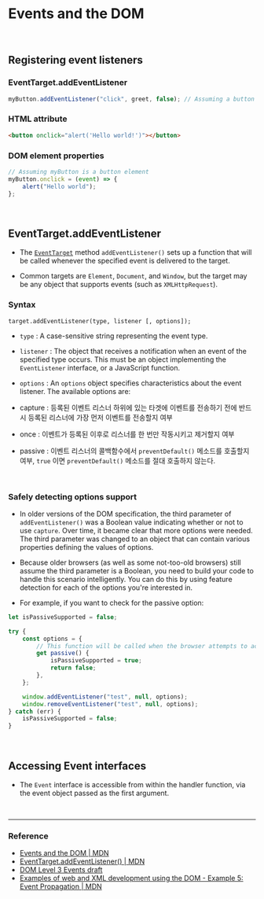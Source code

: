 # Events and the DOM

<br>

## Registering event listeners

### EventTarget.addEventListener

```javascript
myButton.addEventListener("click", greet, false); // Assuming a button element
```

### HTML attribute

```html
<button onclick="alert('Hello world!')"></button>
```

### DOM element properties

```javascript
// Assuming myButton is a button element
myButton.onclick = (event) => {
	alert("Hello world");
};
```

<br>

## EventTarget.addEventListener

- The [`EventTarget`](https://developer.mozilla.org/en-US/docs/Web/API/EventTarget) method `addEventListener()` sets up a function that will be called whenever the specified event is delivered to the target.

- Common targets are `Element`, `Document`, and `Window`, but the target may be any object that supports events (such as `XMLHttpRequest`).

### Syntax

```
target.addEventListener(type, listener [, options]);
```

- `type` : A case-sensitive string representing the event type.
- `listener` : The object that receives a notification when an event of the specified type occurs. This must be an object implementing the `EventListener` interface, or a JavaScript function.
- `options` : An `options` object specifies characteristics about the event listener. The available options are:

- capture : 등록된 이벤트 리스너 하위에 있는 타겟에 이벤트를 전송하기 전에 반드시 등록된 리스너에 가장 먼저 이벤트를 전송할지 여부
- once : 이벤트가 등록된 이후로 리스너를 한 번만 작동시키고 제거할지 여부
- passive : 이벤트 리스너의 콜백함수에서 `preventDefault()` 메소드를 호출할지 여부, `true` 이면 `preventDefault()` 메소드를 절대 호출하지 않는다.

<br>

### Safely detecting options support

- In older versions of the DOM specification, the third parameter of `addEventListener()` was a Boolean value indicating whether or not to use `capture`. Over time, it became clear that more options were needed. The third parameter was changed to an object that can contain various properties defining the values of options.

- Because older browsers (as well as some not-too-old browsers) still assume the third parameter is a Boolean, you need to build your code to handle this scenario intelligently. You can do this by using feature detection for each of the options you're interested in.

- For example, if you want to check for the passive option:

```javascript
let isPassiveSupported = false;

try {
	const options = {
		// This function will be called when the browser attempts to access the passive property.
		get passive() {
			isPassiveSupported = true;
			return false;
		},
	};

	window.addEventListener("test", null, options);
	window.removeEventListener("test", null, options);
} catch (err) {
	isPassiveSupported = false;
}
```

<br>

## Accessing Event interfaces

- The `Event` interface is accessible from within the handler function, via the event object passed as the first argument.

<br>

---

### Reference

- [Events and the DOM | MDN](https://developer.mozilla.org/en-US/docs/Web/API/Document_Object_Model/Events)
- [EventTarget.addEventListener() | MDN](https://developer.mozilla.org/en-US/docs/Web/API/EventTarget/addEventListener)
- [DOM Level 3 Events draft](https://www.w3.org/TR/DOM-Level-3-Events/#dom-event-architecture)
- [Examples of web and XML development using the DOM - Example 5: Event Propagation | MDN](https://developer.mozilla.org/en-US/docs/Web/API/Document_Object_Model/Examples#Example_5:_Event_Propagation)
